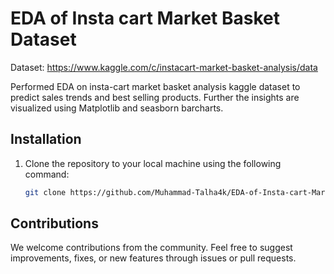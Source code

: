 # EDA of Insta cart Market Basket Dataset

Dataset: https://www.kaggle.com/c/instacart-market-basket-analysis/data 

Performed EDA on insta-cart market basket analysis kaggle dataset to predict sales trends and best selling products. Further the insights are visualized using Matplotlib and seasborn barcharts.


## Installation

1. Clone the repository to your local machine using the following command:
   ```bash
   git clone https://github.com/Muhammad-Talha4k/EDA-of-Insta-cart-Market-Basket-Dataset.git


## Contributions
   We welcome contributions from the community. Feel free to suggest improvements, fixes, or new features through issues or pull requests.
